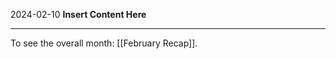 2024-02-10
__Insert Content Here__
_______________________
To see the overall month: [[February Recap]].
